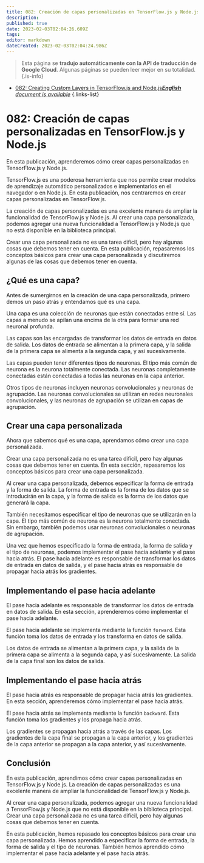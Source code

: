 ```yaml
---
title: 082: Creación de capas personalizadas en TensorFlow.js y Node.js
description: 
published: true
date: 2023-02-03T02:04:26.609Z
tags: 
editor: markdown
dateCreated: 2023-02-03T02:04:24.986Z
---
```


> Esta página se **tradujo automáticamente con la API de traducción de Google Cloud**.
Algunas páginas se pueden leer mejor en su totalidad.{.is-info}



- [082: Creating Custom Layers in TensorFlow.js and Node.js***English** document is available*](/en/Knowledge-base/TensorFlow-js/Learning/082-creating-custom-layers-in-tensorflow-js-and-node-js)
{.links-list}


# 082: Creación de capas personalizadas en TensorFlow.js y Node.js

En esta publicación, aprenderemos cómo crear capas personalizadas en TensorFlow.js y Node.js.

TensorFlow.js es una poderosa herramienta que nos permite crear modelos de aprendizaje automático personalizados e implementarlos en el navegador o en Node.js. En esta publicación, nos centraremos en crear capas personalizadas en TensorFlow.js.

La creación de capas personalizadas es una excelente manera de ampliar la funcionalidad de TensorFlow.js y Node.js. Al crear una capa personalizada, podemos agregar una nueva funcionalidad a TensorFlow.js y Node.js que no está disponible en la biblioteca principal.

Crear una capa personalizada no es una tarea difícil, pero hay algunas cosas que debemos tener en cuenta. En esta publicación, repasaremos los conceptos básicos para crear una capa personalizada y discutiremos algunas de las cosas que debemos tener en cuenta.

## ¿Qué es una capa?

Antes de sumergirnos en la creación de una capa personalizada, primero demos un paso atrás y entendamos qué es una capa.

Una capa es una colección de neuronas que están conectadas entre sí. Las capas a menudo se apilan una encima de la otra para formar una red neuronal profunda.

Las capas son las encargadas de transformar los datos de entrada en datos de salida. Los datos de entrada se alimentan a la primera capa, y la salida de la primera capa se alimenta a la segunda capa, y así sucesivamente.

Las capas pueden tener diferentes tipos de neuronas. El tipo más común de neurona es la neurona totalmente conectada. Las neuronas completamente conectadas están conectadas a todas las neuronas en la capa anterior.

Otros tipos de neuronas incluyen neuronas convolucionales y neuronas de agrupación. Las neuronas convolucionales se utilizan en redes neuronales convolucionales, y las neuronas de agrupación se utilizan en capas de agrupación.

## Crear una capa personalizada

Ahora que sabemos qué es una capa, aprendamos cómo crear una capa personalizada.

Crear una capa personalizada no es una tarea difícil, pero hay algunas cosas que debemos tener en cuenta. En esta sección, repasaremos los conceptos básicos para crear una capa personalizada.

Al crear una capa personalizada, debemos especificar la forma de entrada y la forma de salida. La forma de entrada es la forma de los datos que se introducirán en la capa, y la forma de salida es la forma de los datos que generará la capa.

También necesitamos especificar el tipo de neuronas que se utilizarán en la capa. El tipo más común de neurona es la neurona totalmente conectada. Sin embargo, también podemos usar neuronas convolucionales o neuronas de agrupación.

Una vez que hemos especificado la forma de entrada, la forma de salida y el tipo de neuronas, podemos implementar el pase hacia adelante y el pase hacia atrás. El pase hacia adelante es responsable de transformar los datos de entrada en datos de salida, y el pase hacia atrás es responsable de propagar hacia atrás los gradientes.

## Implementando el pase hacia adelante

El pase hacia adelante es responsable de transformar los datos de entrada en datos de salida. En esta sección, aprenderemos cómo implementar el pase hacia adelante.

El pase hacia adelante se implementa mediante la función ```forward```. Esta función toma los datos de entrada y los transforma en datos de salida.

Los datos de entrada se alimentan a la primera capa, y la salida de la primera capa se alimenta a la segunda capa, y así sucesivamente. La salida de la capa final son los datos de salida.

## Implementando el pase hacia atrás

El pase hacia atrás es responsable de propagar hacia atrás los gradientes. En esta sección, aprenderemos cómo implementar el pase hacia atrás.

El pase hacia atrás se implementa mediante la función ```backward```. Esta función toma los gradientes y los propaga hacia atrás.

Los gradientes se propagan hacia atrás a través de las capas. Los gradientes de la capa final se propagan a la capa anterior, y los gradientes de la capa anterior se propagan a la capa anterior, y así sucesivamente.

## Conclusión

En esta publicación, aprendimos cómo crear capas personalizadas en TensorFlow.js y Node.js. La creación de capas personalizadas es una excelente manera de ampliar la funcionalidad de TensorFlow.js y Node.js.

Al crear una capa personalizada, podemos agregar una nueva funcionalidad a TensorFlow.js y Node.js que no está disponible en la biblioteca principal. Crear una capa personalizada no es una tarea difícil, pero hay algunas cosas que debemos tener en cuenta.

En esta publicación, hemos repasado los conceptos básicos para crear una capa personalizada. Hemos aprendido a especificar la forma de entrada, la forma de salida y el tipo de neuronas. También hemos aprendido cómo implementar el pase hacia adelante y el pase hacia atrás.